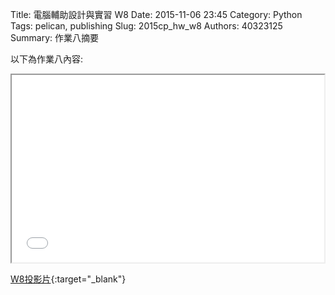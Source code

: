 Title: 電腦輔助設計與實習  W8
Date: 2015-11-06 23:45
Category: Python
Tags: pelican, publishing
Slug: 2015cp_hw_w8
Authors: 40323125
Summary: 作業八摘要

以下為作業八內容:

<iframe src="40323125_cp_w8_p.html" width="500" height="300"></iframe>

[W8投影片](40323125_cp_w8_p.html){:target="_blank"}





